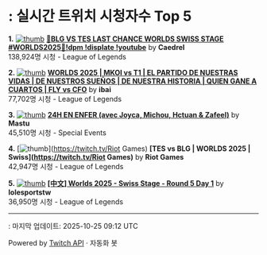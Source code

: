 # : 실시간 트위치 시청자수 Top 5

**1.** [![thumb](https://static-cdn.jtvnw.net/previews-ttv/live_user_caedrel-320x180.jpg)](https://twitch.tv/Caedrel)
**[🔴BLG VS TES LAST CHANCE WORLDS SWISS STAGE #WORLDS2025🔴!dpm !displate !youtube](https://twitch.tv/Caedrel)** by **Caedrel**<br>138,924명 시청  - League of Legends

**2.** [![thumb](https://static-cdn.jtvnw.net/previews-ttv/live_user_ibai-320x180.jpg)](https://twitch.tv/ibai)
**[WORLDS 2025 | MKOI vs T1 | EL PARTIDO DE NUESTRAS VIDAS | DE NUESTROS SUEÑOS | DE NUESTRA HISTORIA | QUIEN GANE A CUARTOS | FLY vs CFO](https://twitch.tv/ibai)** by **ibai**<br>77,702명 시청  - League of Legends

**3.** [![thumb](https://static-cdn.jtvnw.net/previews-ttv/live_user_mastu-320x180.jpg)](https://twitch.tv/Mastu)
**[24H EN ENFER (avec Joyca, Michou, Hctuan & Zafeel)](https://twitch.tv/Mastu)** by **Mastu**<br>45,510명 시청  - Special Events

**4.** [![thumb](https://static-cdn.jtvnw.net/previews-ttv/live_user_riotgames-320x180.jpg)](https://twitch.tv/Riot Games)
**[TES vs BLG  | WORLDS 2025 | Swiss](https://twitch.tv/Riot Games)** by **Riot Games**<br>42,947명 시청  - League of Legends

**5.** [![thumb](https://static-cdn.jtvnw.net/previews-ttv/live_user_lolesportstw-320x180.jpg)](https://twitch.tv/lolesportstw)
**[[中文] Worlds 2025 - Swiss Stage - Round 5 Day 1](https://twitch.tv/lolesportstw)** by **lolesportstw**<br>36,950명 시청  - League of Legends


---
: 마지막 업데이트: 2025-10-25 09:12 UTC

Powered by [Twitch API](https://dev.twitch.tv/docs/api/reference) · 자동화 봇